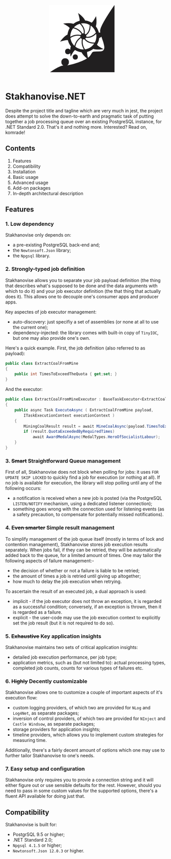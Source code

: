 <p align="center">
   <img align="center" width="210" height="210" src="https://github.com/alexboia/Stakhanovise.NET/blob/master/logo.png?raw=true" style="margin-bottom: 20px; margin-right: 20px;" />
</p>

# Stakhanovise.NET

Despite the project title and tagline which are very much in jest, the project does attempt to solve the down-to-earth and pragmatic task of putting together a job processing queue over an existing PostgreSQL instance, for .NET Standard 2.0. 
That's it and nothing more. Interested? Read on, komrade!

## Contents

1. Features
2. Compatibility
3. Installation
4. Basic usage
5. Advanced usage
6. Add-on packages
7. In-depth architectural description

## Features

### 1. Low dependency

Stakhanovise only depends on:
- a pre-existing PostgreSQL back-end and;
- the `Newtonsoft.Json` library;
- the `Npgsql` library.

### 2. Strongly-typed job definition

Stakhanovise allows you to separate your job payload definition (the thing that describes what's supposed to be done and the data arguments with which to do it) and your job executor definition (the that thing that actually does it). 
This allows one to decouple one's consumer apps and producer apps.

Key aspectes of job executor management:
- auto-discovery: just specifiy a set of assemblies (or none at all to use the current one);
- dependency-injected: the library comes with built-in copy of `TinyIOC`, but one may also provide one's own.

Here's a quick example. First, the job definition (also referred to as payload):

```csharp
public class ExtractCoalFromMine 
{
	public int TimesToExceedTheQuota { get;set; }
}
```

And the executor: 

```csharp
public class ExtractCoalFromMineExecutor : BaseTaskExecutor<ExtractCoalFromMine> 
{
	public async Task ExecuteAsync ( ExtractCoalFromMine payload, 
		ITaskExecutionContext executionContext )
	{
		MiningCoalResult result = await MineCoalAsync(payload.TimesToExceedTheQuota);
		if (result.QuotaExceededByRequiredTimes)
			await AwardMedalAsync(MedalTypes.HeroOfSocialistLabour);
	}
}
```

### 3. ~~Smart~~ Straightforward Queue management

First of all, Stakhanovise does not block when polling for jobs: it uses `FOR UPDATE SKIP LOCKED` to quickly find a job for execution (or nothing at all). 
If no job is available for execution, the library will stop polling until any of the following occurs:
- a notification is received when a new job is posted (via the PostgreSQL `LISTEN/NOTIFY` mechanism, using a dedicated listener connection);
- something goes wrong with the connection used for listening events (as a safety precaution, to compensate for potentially missed notifications).

### 4. ~~Even smarter~~ Simple result management

To simplify management of the job queue itself (mostly in terms of lock and contention management), Stakhanovise stores job execution results separately.
When jobs fail, if they can be retried, they will be automatically added back to the queue, for a limited amount of times. 
One may tailor the following aspects of failure management:-
- the decision of whether or not a failure is liable to be retried;
- the amount of times a job is retried until giving up altogether;
- how much to delay the job execution when retrying.

To ascertain the result of an executed job, a dual approach is used:

- implicit - if the job executor does not throw an exception, it is regarded as a successful condition; conversely, if an exception is thrown, then it is regarded as a failure.
- explicit - the user-code may use the job execution context to explicitly set the job result (but it is not required to do so).

### 5. ~~Exhaustive~~ Key application insights

Stakhanovise maintains two sets of critical application insights:
- detailed job execution performance, per job type;
- application metrics, such as (but not limited to): actual processing types, completed job counts, counts for various types of failures etc.

### 6. ~~Highly~~ Decently customizable

Stakhanovise allows one to customize a couple of important aspects of it's execution flow:
- custom logging providers, of which two are provided for `NLog` and `Log4Net`, as separate packages;
- inversion of control providers, of which two are provided for `NInject` and `Castle Windsow`, as separate packages;
- storage providers for application insights;
- timeline providers, which allows you to implement custom strategies for measuring time.

Additionally, there's a fairly decent amount of options which one may use to further tailor Stakhanovise to one's needs.

### 7. Easy setup and configuration

Stakhanovise only requires you to provie a connection string and it will either figure out or use sensible defaults for the rest.
However, should you need to pass in some custom values for the supported options, there's a fluent API available for doing just that.

## Compatibility

Stakhanovise is built for:
- PostgrSQL 9.5 or higher;
- .NET Standard 2.0;
- `Npgsql 4.1.5` or higher;
- `Newtonsoft.Json 12.0.3` or higher.
